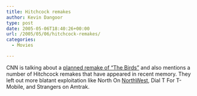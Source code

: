 ```yaml
---
title: Hitchcock remakes
author: Kevin Dangoor
type: post
date: 2005-05-06T18:40:26+00:00
url: /2005/05/06/hitchcock-remakes/
categories:
  - Movies

---
```

CNN is talking about a [planned remake of &#8220;The Birds&#8221;][1] and also mentions a number of Hitchcock remakes that have appeared in recent memory. They left out more blatant exploitation like North On [NorthWest][2], Dial T For T-Mobile, and Strangers on Amtrak.

 [1]: http://www.cnn.com/2005/SHOWBIZ/Movies/04/26/film.birds.reut/
 [2]: http://www.nwa.com